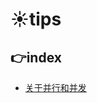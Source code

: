 # :sunny:tips

## :point_right:index

- <a href="concurrency&parellelism.md" target="_blank">关于并行和并发</a>

